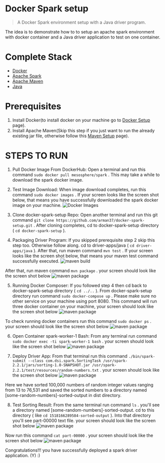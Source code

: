 # Docker Spark setup

> A Docker Spark environment setup with a Java driver program.

The idea is to demonstrate how to to setup an apache spark environment with docker container and a Java driver application to test on one container.


# Complete Stack #

* [Docker](https://www.docker.com)
* [Apache Spark](https://spark.apache.org)
* [Apache Maven](https://maven.apache.org)
* [Java](http://www.oracle.com/technetwork/java/index.html)

# Prerequisites #
1. Install Docker(to install docker on your machine go to [Docker Setup](https://www.digitalocean.com/community/tutorials/how-to-install-and-use-docker-on-ubuntu-16-04) page).
2. Install Apache Maven(Skip this step if you just want to run the already existing jar file, otherwise follow this [Maven Setup](https://maven.apache.org/install.html) page).

STEPS TO RUN
========
1. Pull Docker Image From DockerHub: Open a terminal and run this command `sudo docker pull mesosphere/spark` .
This may take a while to download the spark docker image.
2. Test Image Download: When image download completes, run this command `sudo docker images` .
If your screen looks like the screen shot below, that means you have successfully downloaded the spark docker image on your machine.
![Docker Images](/screenshots/sp1.jpg)

3. Clone docker-spark-setup Repo: Open another terminal and run this git command `git clone https://github.com/arman37/docker-spark-setup.git` .
After cloning completes, cd to docker-spark-setup directory ( `cd docker-spark-setup` ).

4. Packaging Driver Program: If you skipped prerequisite step 2 skip this step too. Otherwise follow along.
cd to driver-apps/java ( `cd driver-apps/java` ). After that, run maven command `mvn test` .
If your screen looks like the screen shot below, that means your maven test command successfully executed.
![maven build](/screenshots/sp2.png)

After that, run maven command `mvn package` .
your screen should look like the screen shot below
![maven package](/screenshots/sp3.png)

5. Running Docker Composer: If you followed step 4 then cd back to docker-spark-setup directory ( `cd ../..` ).
From docker-spark-setup directory run command `sudo docker-compose up` . Please make sure no other service on your machine using port 8080.
This command will run three docker container on your machine, your screen should look like the screen shot below
![maven package](/screenshots/sp4.png)

To check running docker containers run this command `sudo docker ps` .
your screen should look like the screen shot below
![maven package](/screenshots/sp5.png)

6. Open Container spark-worker-1 Bash: From any terminal run command `sudo docker exec -ti spark-worker-1 bash` .
your screen should look like the screen shot below
![maven package](/screenshots/sp6.png)

7. Deploy Driver App: From that terminal run this command `./bin/spark-submit --class com.dsi.spark.SortingTask /usr/spark-2.2.1/jars/sorting-1.0-SNAPSHOT.jar /usr/spark-2.2.1/test/resources/random-numbers.txt` .
your screen should look like the screen shot below
![maven package](/screenshots/sp7.png)

Here we have sorted 100,000 numbers of random integer values ranging from 13 to 76,531 and saved the sorted numbers to a directory named [some-random-numbers]-sorted-output in dist directory.

8. Test Sorting Result: From the same terminal run command `ls` .
you'll see a directory named [some-random-numbers]-sorted-output. cd to this directory ( like `cd 1518166289584-sorted-output` ).
Into that directory you'll see part-00000 text file.
your screen should look like the screen shot below
![maven package](/screenshots/sp8.png)

Now run this command `cat part-00000` .
your screen should look like the screen shot below
![maven package](/screenshots/sp9.png)

Congratulations!!! you have successfully deployed a spark driver application. (Y) :) 
